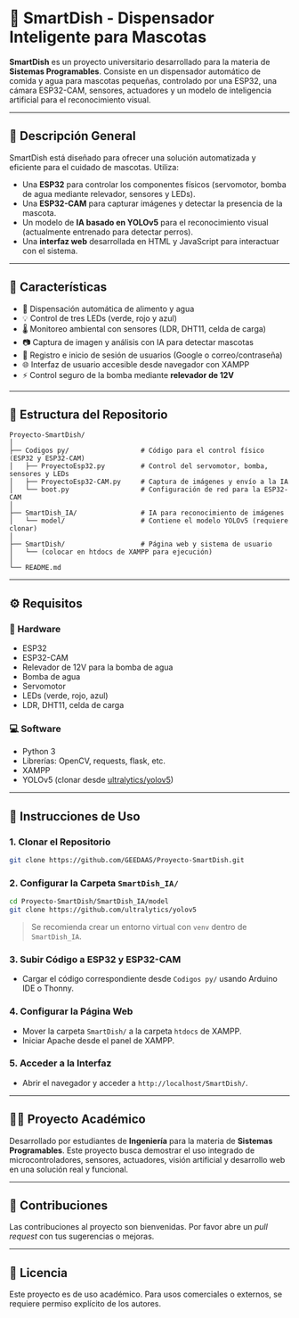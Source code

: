 
# 🐾 SmartDish - Dispensador Inteligente para Mascotas

**SmartDish** es un proyecto universitario desarrollado para la materia de **Sistemas Programables**. Consiste en un dispensador automático de comida y agua para mascotas pequeñas, controlado por una ESP32, una cámara ESP32-CAM, sensores, actuadores y un modelo de inteligencia artificial para el reconocimiento visual.

---

## 📌 Descripción General

SmartDish está diseñado para ofrecer una solución automatizada y eficiente para el cuidado de mascotas. Utiliza:

- Una **ESP32** para controlar los componentes físicos (servomotor, bomba de agua mediante relevador, sensores y LEDs).
- Una **ESP32-CAM** para capturar imágenes y detectar la presencia de la mascota.
- Un modelo de **IA basado en YOLOv5** para el reconocimiento visual (actualmente entrenado para detectar perros).
- Una **interfaz web** desarrollada en HTML y JavaScript para interactuar con el sistema.

---

## 🧠 Características

- 🥣 Dispensación automática de alimento y agua  
- 💡 Control de tres LEDs (verde, rojo y azul)  
- 🌡️ Monitoreo ambiental con sensores (LDR, DHT11, celda de carga)  
- 📷 Captura de imagen y análisis con IA para detectar mascotas  
- 🔐 Registro e inicio de sesión de usuarios (Google o correo/contraseña)  
- 🌐 Interfaz de usuario accesible desde navegador con XAMPP  
- ⚡ Control seguro de la bomba mediante **relevador de 12V**

---

## 📁 Estructura del Repositorio

```
Proyecto-SmartDish/
│
├── Codigos py/                  # Código para el control físico (ESP32 y ESP32-CAM)
│   ├── ProyectoEsp32.py         # Control del servomotor, bomba, sensores y LEDs
│   ├── ProyectoEsp32-CAM.py     # Captura de imágenes y envío a la IA
│   └── boot.py                  # Configuración de red para la ESP32-CAM
│
├── SmartDish_IA/                # IA para reconocimiento de imágenes
│   └── model/                   # Contiene el modelo YOLOv5 (requiere clonar)
│
├── SmartDish/                   # Página web y sistema de usuario
│   └── (colocar en htdocs de XAMPP para ejecución)
│
└── README.md                    
```

---

## ⚙️ Requisitos

### 🧰 Hardware
- ESP32  
- ESP32-CAM  
- Relevador de 12V para la bomba de agua  
- Bomba de agua  
- Servomotor  
- LEDs (verde, rojo, azul)  
- LDR, DHT11, celda de carga  

### 💻 Software
- Python 3  
- Librerías: OpenCV, requests, flask, etc.  
- XAMPP  
- YOLOv5 (clonar desde [ultralytics/yolov5](https://github.com/ultralytics/yolov5))  

---

## 🚀 Instrucciones de Uso

### 1. Clonar el Repositorio

```bash
git clone https://github.com/GEEDAAS/Proyecto-SmartDish.git
```

### 2. Configurar la Carpeta `SmartDish_IA/`

```bash
cd Proyecto-SmartDish/SmartDish_IA/model
git clone https://github.com/ultralytics/yolov5
```

> Se recomienda crear un entorno virtual con `venv` dentro de `SmartDish_IA`.

### 3. Subir Código a ESP32 y ESP32-CAM

- Cargar el código correspondiente desde `Codigos py/` usando Arduino IDE o Thonny.

### 4. Configurar la Página Web

- Mover la carpeta `SmartDish/` a la carpeta `htdocs` de XAMPP.  
- Iniciar Apache desde el panel de XAMPP.

### 5. Acceder a la Interfaz

- Abrir el navegador y acceder a `http://localhost/SmartDish/`.

---

## 👨‍🎓 Proyecto Académico

Desarrollado por estudiantes de **Ingeniería** para la materia de **Sistemas Programables**. Este proyecto busca demostrar el uso integrado de microcontroladores, sensores, actuadores, visión artificial y desarrollo web en una solución real y funcional.

---

## 🤝 Contribuciones

Las contribuciones al proyecto son bienvenidas. Por favor abre un *pull request* con tus sugerencias o mejoras.

---

## 📄 Licencia

Este proyecto es de uso académico. Para usos comerciales o externos, se requiere permiso explícito de los autores.
